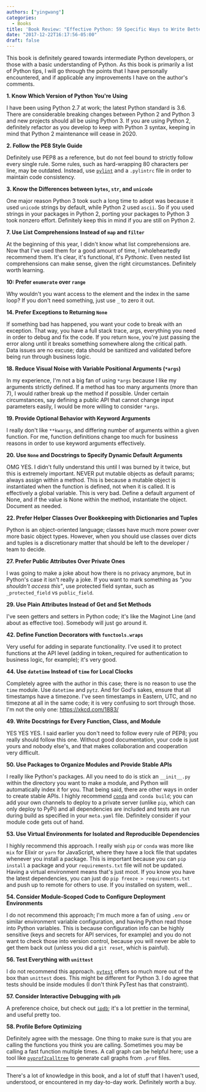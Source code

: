 ```yaml
---
authors: ["yingwang"]
categories:
  - Books
title: 'Book Review: "Effective Python: 59 Specific Ways to Write Better Python", by Brett Slatkin'
date: "2017-12-22T16:17:56-05:00"
draft: false
---
```


This book is definitely geared towards intermediate Python developers, or those with a basic understanding of Python. As this book is primarily a list of Python tips, I will go through the points that I have personally encountered, and if applicable any improvements I have on the author's comments.

**1. Know Which Version of Python You're Using**

I have been using Python 2.7 at work; the latest Python standard is 3.6. There are considerable breaking changes between Python 2 and Python 3 and new projects should all be using Python 3. If you are using Python 2, definitely refactor as you develop to keep with Python 3 syntax, keeping in mind that Python 2 maintenance will cease in 2020.

**2. Follow the PE8 Style Guide**

Definitely use PEP8 as a reference, but do not feel bound to strictly follow every single rule. Some rules, such as hard-wrapping 80 characters per line, may be outdated. Instead, use [`pylint`](https://www.pylint.org/) and a `.pylintrc` file in order to maintain code consistency.

**3. Know the Differences between `bytes`, `str`, and `unicode`**

One major reason Python 3 took such a long time to adopt was because it used `unicode` strings by default, while Python 2 used `ascii`. So if you used strings in your packages in Python 2, porting your packages to Python 3 took nonzero effort. Definitely keep this in mind if you are still on Python 2.

**7. Use List Comprehensions Instead of `map` and `filter`**

At the beginning of this year, I didn't know what list comprehensions are. Now that I've used them for a good amount of time, I wholeheartedly recommend them. It's clear, it's functional, it's _Pythonic_. Even nested list comprehensions can make sense, given the right circumstances. Definitely worth learning.

**10: Prefer `enumerate` over `range`**

Why wouldn't you want access to the element and the index in the same loop? If you don't need something, just use `_` to zero it out.

**14. Prefer Exceptions to Returning `None`**

If something bad has happened, you want your code to break with an exception. That way, you have a full stack trace, args, everything you need in order to debug and fix the code. If you return `None`, you're just passing the error along until it breaks something somewhere along the critical path. Data issues are no excuse; data should be sanitized and validated before being run through business logic.

**18. Reduce Visual Noise with Variable Positional Arguments (`*args`)**

In my experience, I'm not a big fan of using `*args` because I like my arguments strictly defined. If a method has too many arguments (more than 7), I would rather break up the method if possible. Under certain circumstances, say defining a public API that cannot change input parameters easily, I would be more willing to consider `*args`.

**19. Provide Optional Behavior with Keyword Arguments**

I really don't like `**kwargs`, and differing number of arguments within a given function. For me, function definitions change too much for business reasons in order to use keyword arguments effectively.

**20. Use `None` and Docstrings to Specify Dynamic Default Arguments**

OMG YES. I didn't fully understand this until I was burned by it twice, but this is extremely important. NEVER put mutable objects as default params; always assign within a method. This is because a mutable object is instantiated when the function is defined, not when it is called. It is effectively a global variable. This is very bad. Define a default argument of None, and if the value is None within the method, instantiate the object. Document as needed.

**22. Prefer Helper Classes Over Bookkeeping with Dictionaries and Tuples**

Python is an object-oriented language; classes have much more power over more basic object types. However, when you should use classes over dicts and tuples is a discretionary matter that should be left to the developer / team to decide.

**27. Prefer Public Attributes Over Private Ones**

I was going to make a joke about how there is no privacy anymore, but in Python's case it isn't really a joke. If you want to mark something as _"you shouldn't access this"_, use protected field syntax, such as `_protected_field` vs `public_field`.

**29. Use Plain Attributes Instead of Get and Set Methods**

I've seen getters and setters in Python code; it's like the Maginot Line (and about as effective too). Somebody will just go around it.

**42. Define Function Decorators with `functools.wraps`**

Very useful for adding in separate functionality. I've used it to protect functions at the API level (adding in token_required for authentication to business logic, for example); it's very good.

**44. Use `datetime` Instead of `time` for Local Clocks**

Completely agree with the author in this case; there is no reason to use the `time` module. Use `datetime` and `pytz`. And for God's sakes, ensure that all timestamps have a timezone. I've seen timestamps in Eastern, UTC, and no timezone at all in the same code; it is very confusing to sort through those. I'm not the only one: https://xkcd.com/1883/

**49. Write Docstrings for Every Function, Class, and Module**

YES YES YES. I said earlier you don't need to follow every rule of PEP8; you really should follow this one. Without good documentation, your code is just yours and nobody else's, and that makes collaboration and cooperation very difficult.

**50. Use Packages to Organize Modules and Provide Stable APIs**

I really like Python's packages. All you need to do is stick an `__init__.py` within the directory you want to make a module, and Python will automatically index it for you. That being said, there are other ways in order to create stable APIs. I highly recommend [`conda`](https://conda.io/docs/) and `conda build`; you can add your own channels to deploy to a private server (unlike `pip`, which can only deploy to PyPi) and all dependencies are included and tests are run during build as specified in your `meta.yaml` file. Definitely consider if your module code gets out of hand.

**53. Use Virtual Environments for Isolated and Reproducible Dependencies**

I highly recommend this approach. I really wish `pip` or `conda` was more like `mix` for Elixir or `yarn` for JavaScript, where they have a lock file that updates whenever you install a package. This is important because you can `pip install` a package and your `requirements.txt` file will not be updated. Having a virtual environment means that's just moot. If you know you have the latest dependencies, you can just do `pip freeze > requirements.txt` and push up to remote for others to use. If you installed on system, well...

**54. Consider Module-Scoped Code to Configure Deployment Environments**

I do not recommend this approach; I'm much more a fan of using `.env` or similar environment variable configuration, and having Python read those into Python variables. This is because configuration info can be highly sensitive (keys and secrets for API services, for example) and you do not want to check those into version control, because you will never be able to get them back out (unless you did a `git reset`, which is painful).

**56. Test Everything with `unittest`**

I do not recommend this approach. [`pytest`](https://docs.pytest.org/en/latest/) offers so much more out of the box than `unittest` does. This might be different for Python 3. I do agree that tests should be inside modules (I don't think PyTest has that constraint).

**57. Consider Interactive Debugging with `pdb`**

A preference choice, but check out [`ipdb`](https://github.com/gotcha/ipdb); it's a lot prettier in the terminal, and useful pretty too.

**58. Profile Before Optimizing**

Definitely agree with the message. One thing to make sure is that you are calling the functions you think you are calling. Sometimes you may be calling a fast function multiple times. A call graph can be helpful here; use a tool like [`pyprof2calltree`](https://pypi.python.org/pypi/pyprof2calltree/) to generate call graphs from `.prof` files.

---

There's a lot of knowledge in this book, and a lot of stuff that I haven't used, understood, or encountered in my day-to-day work. Definitely worth a buy.
